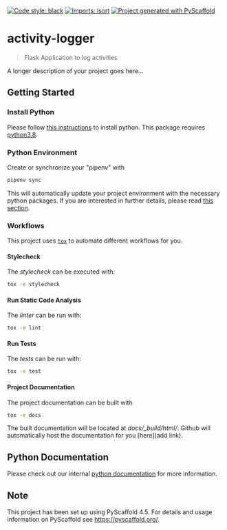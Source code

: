 [![Code style: black](https://img.shields.io/badge/code%20style-black-000000.svg)](https://github.com/psf/black)
[![Imports: isort](https://img.shields.io/badge/%20imports-isort-%231674b1?style=flat&labelColor=ef8336)](https://pycqa.github.io/isort/)
[![Project generated with PyScaffold](https://img.shields.io/badge/-PyScaffold-005CA0?logo=pyscaffold)](https://pyscaffold.org/)

# activity-logger

> Flask Application to log activities

A longer description of your project goes here...

## Getting Started

### Install Python

Please follow
[this instructions](https://pages.github.hexagon.com/geo-surv/python-package-documentation/python-environment/development-workflow/)
to install python. This package requires
[python3.8](https://www.python.org/downloads/release/python-3810/).

### Python Environment

Create or synchronize your "pipenv" with

```bash
pipenv sync
```

This will automatically update your project environment with the necessary python packages.
If you are interested in further details, please read
[this section](https://pages.github.hexagon.com/geo-surv/python-package-documentation/recommended-packages/virtual-environment/#pipenv).

### Workflows

This project uses
[`tox`](https://pages.github.hexagon.com/geo-surv/python-package-documentation/python-environment/tox-workflow/)
to automate different workflows for you.

#### Stylecheck

The *stylecheck* can be executed with:

```bash
tox -e stylecheck
```

#### Run Static Code Analysis

The *linter* can be run with:

```bash
tox -e lint
```

#### Run Tests

The *tests* can be run with:

```bash
tox -e test
```

#### Project Documentation

The project documentation can be built with

```bash
tox -e docs
```

The built documentation will be located at *docs/_build/html/*.
Github will automatically host the documentation for you [here](add link).

## Python Documentation

Please check out our internal [python documentation](https://pages.github.hexagon.com/geo-surv/python-package-documentation/) for more information.

## Note

This project has been set up using PyScaffold 4.5. For details and usage
information on PyScaffold see https://pyscaffold.org/.